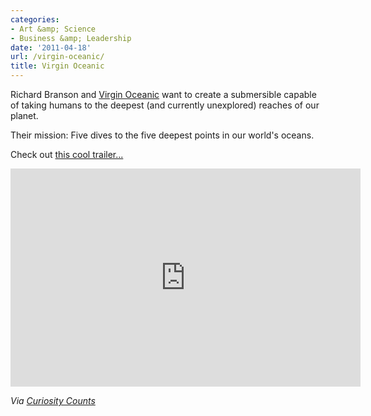 ```yaml
---
categories:
- Art &amp; Science
- Business &amp; Leadership
date: '2011-04-18'
url: /virgin-oceanic/
title: Virgin Oceanic
---
```


Richard Branson and <a href="http://www.virginoceanic.com/">Virgin Oceanic</a> want to create a submersible capable of taking humans to the deepest (and currently unexplored) reaches of our planet.

Their mission: Five dives to the five deepest points in our world's oceans.

Check out <a href="https://www.youtube.com/watch?v=_Sk_XEHfqwk">this cool trailer...</a>

<p align="center"><iframe title="YouTube video player" width="560" height="349" src="https://www.youtube.com/embed/_Sk_XEHfqwk?rel=0" frameborder="0" allowfullscreen></iframe></p>

<em>Via <a href="http://curiositycounts.com/post/4377114692/richard-branson-announces-virgin-oceanic">Curiosity Counts</a></em>